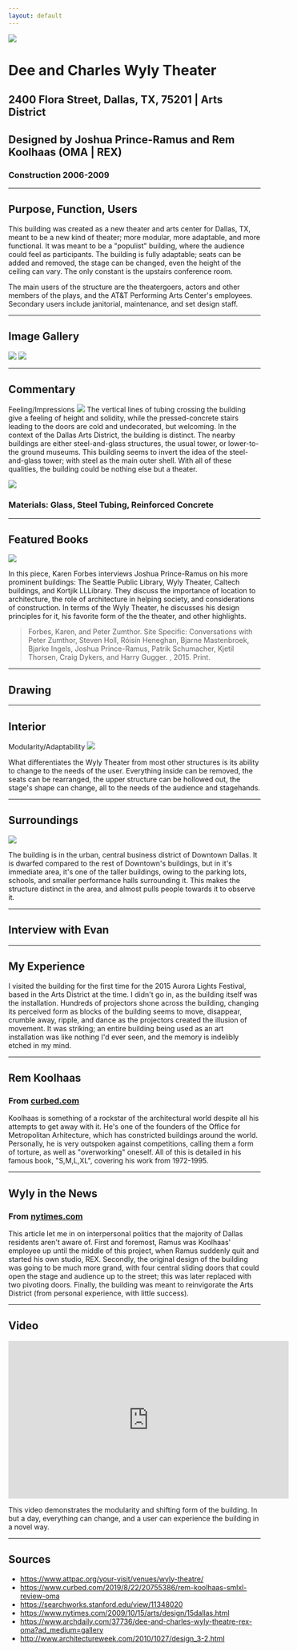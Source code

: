 ```yaml
---
layout: default
---
```


<img src="header.jpg">

# Dee and Charles Wyly Theater
## 2400 Flora Street, Dallas, TX, 75201 | Arts District
## Designed by Joshua Prince-Ramus and Rem Koolhaas (OMA | REX)
### Construction 2006-2009

***

## Purpose, Function, Users

This building was created as a new theater and arts center for Dallas, TX, meant to be a new kind of theater; more modular, more adaptable, and more functional. It was meant to be a "populist" building, where the audience could feel as participants. The building is fully adaptable; seats can be added and removed, the stage can be changed, even the height of the ceiling can vary. The only constant is the upstairs conference room.

The main users of the structure are the theatergoers, actors and other members of the plays, and the AT&T Performing Arts Center's employees. Secondary users include janitorial, maintenance, and set design staff. 

***

## Image Gallery

<img src="floorplan.jpg">
<img src="section.jpg">

***
## Commentary

Feeling/Impressions
<img src="image1.jpg">
The vertical lines of tubing crossing the building give a feeling of height and solidity, while the pressed-concrete stairs leading to the doors are cold and undecorated, but welcoming. In the context of the Dallas Arts District, the building is distinct. The nearby buildings are either steel-and-glass structures, the usual tower, or lower-to-the ground museums. This building seems to invert the idea of the steel-and-glass tower; with steel as the main outer shell. With all of these qualities, the building could be nothing else but a theater.

<img src="image2.jpg">
<!--comment 2-->

### Materials: Glass, Steel Tubing, Reinforced Concrete

***

## Featured Books

<img src="sitespecific.jpg">

In this piece, Karen Forbes interviews Joshua Prince-Ramus on his more prominent buildings: The Seattle Public Library, Wyly Theater, Caltech buildings, and Kortjik LLLibrary. They discuss the importance of location to architecture, the role of architecture in helping society, and considerations of construction. In terms of the Wyly Theater, he discusses his design principles for it, his favorite form of the the theater, and other highlights.

> Forbes, Karen, and Peter Zumthor. Site Specific: Conversations with Peter Zumthor, Steven Holl, Róisín Heneghan, Bjarne Mastenbroek, Bjarke Ingels, Joshua Prince-Ramus, Patrik Schumacher, Kjetil Thorsen, Craig Dykers, and Harry Gugger. , 2015. Print.

<!--book 2-->

***

## Drawing

***

## Interior

Modularity/Adaptability
<img src="interior.jpg">

What differentiates the Wyly Theater from most other structures is its ability to change to the needs of the user. Everything inside can be removed, the seats can be rearranged, the upper structure can be hollowed out, the stage's shape can change, all to the needs of the audience and stagehands.

***

## Surroundings

<img src="earth.png">

The building is in the urban, central business district of Downtown Dallas. It is dwarfed compared to the rest of Downtown's buildings, but in it's immediate area, it's one of the taller buildings, owing to the parking lots, schools, and smaller performance halls surrounding it. This makes the structure distinct in the area, and almost pulls people towards it to observe it.

***

## Interview with Evan

***

## My Experience

I visited the building for the first time for the 2015 Aurora Lights Festival, based in the Arts District at the time. I didn't go in, as the building itself was the installation. Hundreds of projectors shone across the building, changing its perceived form as blocks of the building seems to move, disappear, crumble away, ripple, and dance as the projectors created the illusion of movement. It was striking; an entire building being used as an art installation was like nothing I'd ever seen, and the memory is indelibly etched in my mind.

***

## Rem Koolhaas
### From <a href="https://www.curbed.com/2019/8/22/20755386/rem-koolhaas-smlxl-review-oma">curbed.com</a>

Koolhaas is something of a rockstar of the architectural world despite all his attempts to get away with it. He's one of the founders of the Office for Metropolitan Arhitecture, which has constricted buildings around the world. Personally, he is very outspoken against competitions, calling them a form of torture, as well as "overworking" oneself. All of this is detailed in his famous book, "S,M,L,XL", covering his work from 1972-1995.

***

## Wyly in the News
### From <a href="https://www.nytimes.com/2009/10/15/arts/design/15dallas.html">nytimes.com</a>

This article let me in on interpersonal politics that the majority of Dallas residents aren't aware of. First and foremost, Ramus was Koolhaas' employee up until the middle of this project, when Ramus suddenly quit and started his own studio, REX. Secondly, the original design of the building was going to be much more grand, with four central sliding doors that could open the stage and audience up to the street; this was later replaced with two pivoting doors. Finally, the building was meant to reinvigorate the Arts District (from personal experience, with little success). 

***

## Video

<iframe width="560" height="315" src="https://www.youtube.com/embed/SafGj_M89jk?controls=0" frameborder="0" allow="accelerometer; autoplay; encrypted-media; gyroscope; picture-in-picture" allowfullscreen></iframe>

This video demonstrates the modularity and shifting form of the building. In but a day, everything can change, and a user can experience the building in a novel way.

***
## Sources

* https://www.attpac.org/your-visit/venues/wyly-theatre/
* https://www.curbed.com/2019/8/22/20755386/rem-koolhaas-smlxl-review-oma
* https://searchworks.stanford.edu/view/11348020
* https://www.nytimes.com/2009/10/15/arts/design/15dallas.html
* https://www.archdaily.com/37736/dee-and-charles-wyly-theatre-rex-oma?ad_medium=gallery
* http://www.architectureweek.com/2010/1027/design_3-2.html